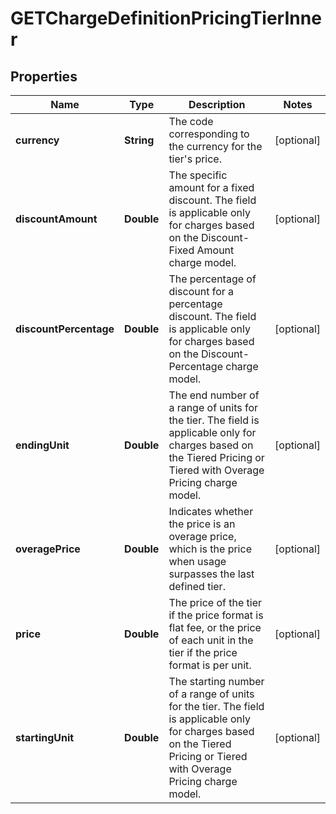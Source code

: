 

# GETChargeDefinitionPricingTierInner


## Properties

| Name | Type | Description | Notes |
|------------ | ------------- | ------------- | -------------|
|**currency** | **String** | The code corresponding to the currency for the tier&#39;s price.  |  [optional] |
|**discountAmount** | **Double** | The specific amount for a fixed discount. The field is applicable only for charges based on the Discount-Fixed Amount charge model.  |  [optional] |
|**discountPercentage** | **Double** | The percentage of discount for a percentage discount. The field is applicable only for charges based on the Discount-Percentage charge model.  |  [optional] |
|**endingUnit** | **Double** | The end number of a range of units for the tier. The field is applicable only for charges based on the Tiered Pricing or Tiered with Overage Pricing charge model.  |  [optional] |
|**overagePrice** | **Double** | Indicates whether the price is an overage price, which is the price when usage surpasses the last defined tier.  |  [optional] |
|**price** | **Double** | The price of the tier if the price format is flat fee, or the price of each unit in the tier if the price format is per unit.  |  [optional] |
|**startingUnit** | **Double** | The starting number of a range of units for the tier. The field is applicable only for charges based on the Tiered Pricing or Tiered with Overage Pricing charge model.  |  [optional] |



